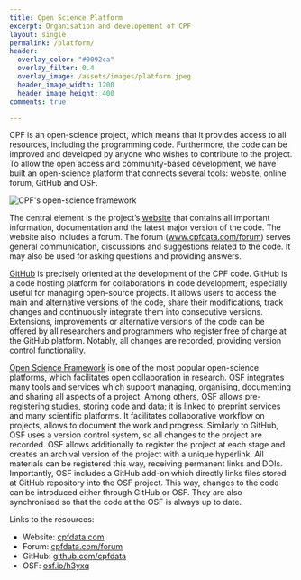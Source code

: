 ```yaml
---
title: Open Science Platform
excerpt: Organisation and developement of CPF
layout: single
permalink: /platform/
header:
  overlay_color: "#0092ca"
  overlay_filter: 0.4
  overlay_image: /assets/images/platform.jpeg
  header_image_width: 1200
  header_image_height: 400
comments: true

---
```


CPF is an open-science project, which means that it provides access to all resources, including the programming code. Furthermore, the code can be improved and developed by anyone who wishes to contribute to the project. To allow the open access and community-based development, we have built an open-science platform that connects several tools: website, online forum, GitHub and OSF.

![CPF's open-science framework](/assets/images/OSF4.webp)

The central element is the project’s [website](www.cpfdata.com) that contains all important information, documentation and the latest major version of the code. The website also includes a forum. The forum (www.cpfdata.com/forum) serves general communication, discussions and suggestions related to the code. It may also be used for asking questions and providing answers.

[GitHub](www.github.com) is precisely oriented at the development of the CPF code. GitHub is a code hosting platform for collaborations in code development, especially useful for managing open-source projects. It allows users to access the main and alternative versions of the code, share their modifications, track changes and continuously integrate them into consecutive versions. Extensions, improvements or alternative versions of the code can be offered by all researchers and programmers who register free of charge at the GitHub platform. Notably, all changes are recorded, providing version control functionality.

[Open Science Framework](www.osf.io) is one of the most popular open-science platforms, which facilitates open collaboration in research. OSF integrates many tools and services which support managing, organising, documenting and sharing all aspects of a project. Among others, OSF allows pre-registering studies, storing code and data; it is linked to preprint services and many scientific platforms. It facilitates collaborative workflow on projects, allows to document the work and progress. Similarly to GitHub, OSF uses a version control system, so all changes to the project are recorded. OSF allows additionally to register the project at each stage and creates an archival version of the project with a unique hyperlink. All materials can be registered this way, receiving permanent links and DOIs. Importantly, OSF includes a GitHub add-on which directly links files stored at GitHub repository into the OSF project. This way, changes to the code can be introduced either through GitHub or OSF. They are also synchronised so that the code at the OSF is always up to date.

Links to the resources:

- Website: [cpfdata.com](https://cpfdata.com)
- Forum: [cpfdata.com/forum](https://cpfdata.com/forum)
- GitHub: [github.com/cpfdata](https://github.com/cpfdata)
- OSF: [osf.io/h3yxq](https://osf.io/h3yxq)